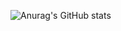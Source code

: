 ![Anurag's GitHub stats](https://github-readme-stats.vercel.app/api?username=jguime&count_private=true)

